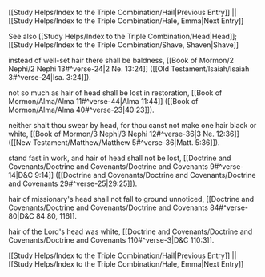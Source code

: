 [[Study Helps/Index to the Triple Combination/Hail|Previous Entry]]  ||  [[Study Helps/Index to the Triple Combination/Hale, Emma|Next Entry]]

 See also [[Study Helps/Index to the Triple Combination/Head|Head]]; [[Study Helps/Index to the Triple Combination/Shave, Shaven|Shave]]

 instead of well-set hair there shall be baldness, [[Book of Mormon/2 Nephi/2 Nephi 13#^verse-24|2 Ne. 13:24]] ([[Old Testament/Isaiah/Isaiah 3#^verse-24|Isa. 3:24]]).

 not so much as hair of head shall be lost in restoration, [[Book of Mormon/Alma/Alma 11#^verse-44|Alma 11:44]] ([[Book of Mormon/Alma/Alma 40#^verse-23|40:23]]).

 neither shalt thou swear by head, for thou canst not make one hair black or white, [[Book of Mormon/3 Nephi/3 Nephi 12#^verse-36|3 Ne. 12:36]] ([[New Testament/Matthew/Matthew 5#^verse-36|Matt. 5:36]]).

 stand fast in work, and hair of head shall not be lost, [[Doctrine and Covenants/Doctrine and Covenants/Doctrine and Covenants 9#^verse-14|D&C 9:14]] ([[Doctrine and Covenants/Doctrine and Covenants/Doctrine and Covenants 29#^verse-25|29:25]]).

 hair of missionary's head shall not fall to ground unnoticed, [[Doctrine and Covenants/Doctrine and Covenants/Doctrine and Covenants 84#^verse-80|D&C 84:80, 116]].

 hair of the Lord's head was white, [[Doctrine and Covenants/Doctrine and Covenants/Doctrine and Covenants 110#^verse-3|D&C 110:3]].

[[Study Helps/Index to the Triple Combination/Hail|Previous Entry]]  ||  [[Study Helps/Index to the Triple Combination/Hale, Emma|Next Entry]]